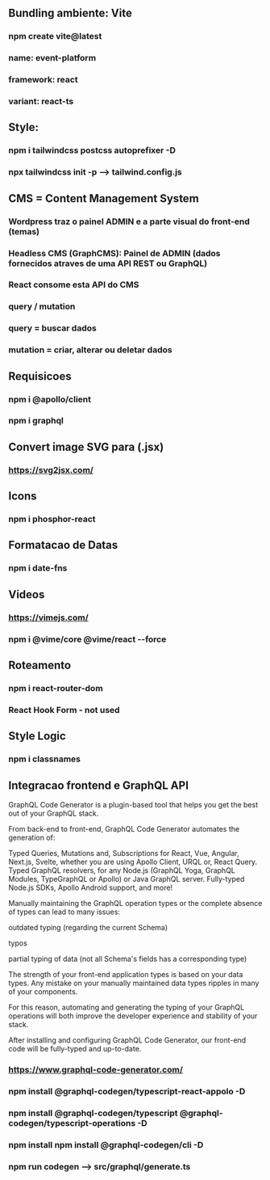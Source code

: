 ## Bundling ambiente: Vite

### npm create vite@latest

### name: event-platform

### framework: react

### variant: react-ts

## Style:

### npm i tailwindcss postcss autoprefixer -D

### npx tailwindcss init -p --> tailwind.config.js

## CMS = Content Management System

### Wordpress traz o painel ADMIN e a parte visual do front-end (temas)

### Headless CMS (GraphCMS): Painel de ADMIN (dados fornecidos atraves de uma API REST ou GraphQL)

### React consome esta API do CMS

### query / mutation

### query = buscar dados

### mutation = criar, alterar ou deletar dados

## Requisicoes

### npm i @apollo/client

### npm i graphql

## Convert image SVG para (.jsx)

### https://svg2jsx.com/

## Icons

### npm i phosphor-react

## Formatacao de Datas

### npm i date-fns

## Videos

### https://vimejs.com/

### npm i @vime/core @vime/react --force

## Roteamento

### npm i react-router-dom

### React Hook Form - not used

## Style Logic

### npm i classnames

## Integracao frontend e GraphQL API

GraphQL Code Generator is a plugin-based tool that helps you get the best out of your GraphQL stack.

From back-end to front-end, GraphQL Code Generator automates the generation of:

Typed Queries, Mutations and, Subscriptions for React, Vue, Angular, Next.js, Svelte, whether you are using Apollo Client, URQL or, React Query.
Typed GraphQL resolvers, for any Node.js (GraphQL Yoga, GraphQL Modules, TypeGraphQL or Apollo) or Java GraphQL server.
Fully-typed Node.js SDKs, Apollo Android support, and more!

Manually maintaining the GraphQL operation types or the complete absence of types can lead to many issues:

outdated typing (regarding the current Schema)

typos

partial typing of data (not all Schema's fields has a corresponding type)

The strength of your front-end application types is based on your data types. Any mistake on your manually maintained data types ripples in many of your components.

For this reason, automating and generating the typing of your GraphQL operations will both improve the developer experience and stability of your stack.

After installing and configuring GraphQL Code Generator, our front-end code will be fully-typed and up-to-date.

### https://www.graphql-code-generator.com/

### npm install @graphql-codegen/typescript-react-appolo -D

### npm install @graphql-codegen/typescript @graphql-codegen/typescript-operations -D

### npm install npm install @graphql-codegen/cli -D

### npm run codegen --> src/graphql/generate.ts
